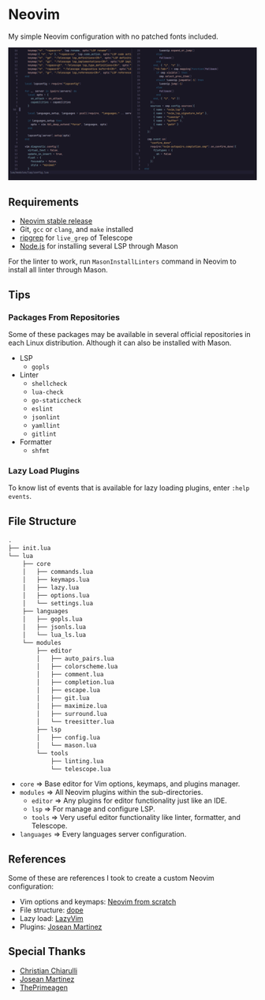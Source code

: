 # Neovim

My simple Neovim configuration with no patched fonts included.

![Neovim](https://raw.githubusercontent.com/wahyuwiyoko/dotfiles/main/screenshots/neovim.png)

## Requirements

- [Neovim stable release](https://github.com/neovim/neovim/releases/tag/stable)
- Git, `gcc` or `clang`, and `make` installed
- [ripgrep](https://github.com/BurntSushi/ripgrep) for `live_grep` of Telescope
- [Node.js](https://nodejs.org/) for installing several LSP through Mason

For the linter to work, run `MasonInstallLinters` command in Neovim to
install all linter through Mason.

## Tips

### Packages From Repositories

Some of these packages may be available in several official repositories in
each Linux distribution. Although it can also be installed with Mason.

- LSP
  - `gopls`
- Linter
  - `shellcheck`
  - `lua-check`
  - `go-staticcheck`
  - `eslint`
  - `jsonlint`
  - `yamllint`
  - `gitlint`
- Formatter
  - `shfmt`

### Lazy Load Plugins

To know list of events that is available for lazy loading plugins,
enter `:help events`.

## File Structure

```
.
├── init.lua
└── lua
    ├── core
    │   ├── commands.lua
    │   ├── keymaps.lua
    │   ├── lazy.lua
    │   ├── options.lua
    │   └── settings.lua
    ├── languages
    │   ├── gopls.lua
    │   ├── jsonls.lua
    │   └── lua_ls.lua
    └── modules
        ├── editor
        │   ├── auto_pairs.lua
        │   ├── colorscheme.lua
        │   ├── comment.lua
        │   ├── completion.lua
        │   ├── escape.lua
        │   ├── git.lua
        │   ├── maximize.lua
        │   ├── surround.lua
        │   └── treesitter.lua
        ├── lsp
        │   ├── config.lua
        │   └── mason.lua
        └── tools
            ├── linting.lua
            └── telescope.lua
```

- `core` => Base editor for Vim options, keymaps, and plugins manager.
- `modules` => All Neovim plugins within the sub-directories.
  - `editor` => Any plugins for editor functionality just like an IDE.
  - `lsp` => For manage and configure LSP.
  - `tools` => Very useful editor functionality like linter, formatter, and Telescope.
- `languages` => Every languages server configuration.

## References

Some of these are references I took to create a custom Neovim configuration:

- Vim options and keymaps: [Neovim from scratch](https://github.com/lunarvim/neovim-from-scratch)
- File structure: [dope](https://github.com/nvimdev/dope)
- Lazy load: [LazyVim](https://github.com/LazyVim/LazyVim)
- Plugins: [Josean Martinez](https://github.com/josean-dev/dev-environment-files)

## Special Thanks

- [Christian Chiarulli](https://github.com/ChristianChiarulli)
- [Josean Martinez](https://github.com/josean-dev)
- [ThePrimeagen](https://github.com/ThePrimeagen)
